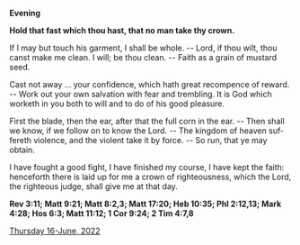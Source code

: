 **Evening**

**Hold that fast which thou hast, that no man take thy crown.**
 
If I may but touch his garment, I shall be whole. -- Lord, if thou wilt, thou canst make me clean. I will; be thou clean. -- Faith as a grain of mustard seed.
 
Cast not away ... your confidence, which hath great recompence of reward. -- Work out your own salvation with fear and trembling. It is God which worketh in you both to will and to do of his good pleasure.
 
First the blade, then the ear, after that the full corn in the ear. -- Then shall we know, if we follow on to know the Lord. -- The kingdom of heaven suf-fereth violence, and the violent take it by force. -- So run, that ye may obtain.
 
I have fought a good fight, I have finished my course, I have kept the faith: henceforth there is laid up for me a crown of righteousness, which the Lord, the righteous judge, shall give me at that day.  

**Rev 3:11; Matt 9:21; Matt 8:2,3; Matt 17:20; Heb 10:35; Phl 2:12,13; Mark 4:28; Hos 6:3; Matt 11:12; 1 Cor 9:24; 2 Tim 4:7,8**

[Thursday 16-June, 2022](https://t.me/daily_light)
